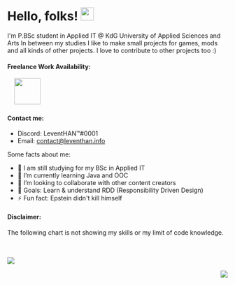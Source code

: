 # Hello, folks! <img src="https://i.imgur.com/2DF1ZvF.gif" width="30px">
I'm P.BSc student in Applied IT @ KdG University of Applied Sciences and Arts
In between my studies I like to make small projects for games, mods and all kinds of other projects. I love to contribute to other projects too :)

#### Freelance Work Availability:

<!-- <img src="https://i.imgur.com/LQugd7S.png" width="60px"> -->
&nbsp;  &nbsp; <img src="https://i.imgur.com/PVFpof6.png" width="60px">

#### Contact me:

- Discord: LeventHAN™#0001
- Email: contact@leventhan.info

Some facts about me:

- 🔭 I am still studying for my BSc in Applied IT
- 🌱 I’m currently learning Java and OOC
- 👯 I’m looking to collaborate with other content creators
- 🥅 Goals: Learn & understand RDD (Responsibility Driven Design)
- ⚡ Fun fact: Epstein didn't kill himself

#### Disclaimer:
The following chart is not showing my skills or my limit of code knowledge.

<br><br>
<img align="left" src="https://github-readme-stats.vercel.app/api/top-langs/?username=11TStudio&theme=dracula" />

<br><img align="right" src="https://github-readme-stats.vercel.app/api?username=11TStudio&show_icons=true&theme=dracula" />
